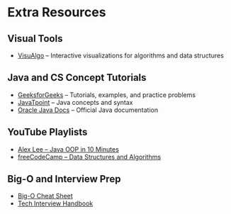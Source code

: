 # Extra Resources

## Visual Tools
- [VisuAlgo](https://visualgo.net/en) – Interactive visualizations for algorithms and data structures


## Java and CS Concept Tutorials
- [GeeksforGeeks](https://www.geeksforgeeks.org/) – Tutorials, examples, and practice problems
- [JavaTpoint](https://www.javatpoint.com/java-tutorial) – Java concepts and syntax
- [Oracle Java Docs](https://docs.oracle.com/en/java/) – Official Java documentation

## YouTube Playlists
- [Alex Lee – Java OOP in 10 Minutes](https://www.youtube.com/watch?v=CWYv7xlKydw)
- [freeCodeCamp – Data Structures and Algorithms](https://www.youtube.com/watch?v=8hly31xKli0)

## Big-O and Interview Prep
- [Big-O Cheat Sheet](https://www.bigocheatsheet.com/)
- [Tech Interview Handbook](https://www.techinterviewhandbook.org/)
